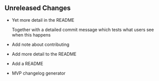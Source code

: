 ## Unreleased Changes
 * Yet more detail in the README
      
   Together with a detailed commit message which tests what users
   see when this happens
 * Add note about contributing
 * Add more detail to the README
 * Add a README
 * MVP changelog generator
